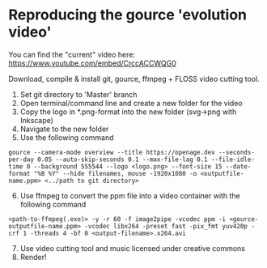 # Reproducing the gource 'evolution video'

You can find the "current" video here:
https://www.youtube.com/embed/CrccACCWQG0

Download, compile & install git, gource, ffmpeg + FLOSS video cutting tool.

1. Set git directory to 'Master' branch
2. Open terminal/command line and create a new folder for the video
3. Copy the logo in \*.png-format into the new folder (svg→png with Inkscape)
4. Navigate to the new folder
5. Use the following command

```
gource --camera-mode overview --title https://openage.dev --seconds-per-day 0.05 --auto-skip-seconds 0.1 --max-file-lag 0.1 --file-idle-time 0 --background 555544 --logo <logo.png> --font-size 15 --date-format "%B %Y" --hide filenames, mouse -1920x1080 -o <outputfile-name.ppm> <../path to git directory>
```

6. Use ffmpeg to convert the ppm file into a video container with the following command

```
<path-to-ffmpeg(.exe)> -y -r 60 -f image2pipe -vcodec ppm -i <gource-outputfile-name.ppm> -vcodec libx264 -preset fast -pix_fmt yuv420p -crf 1 -threads 4 -bf 0 <output-filename>.x264.avi
```

7. Use video cutting tool and music licensed under creative commons
8. Render!
